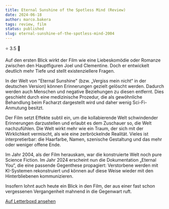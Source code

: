 ```yaml
---
title: Eternal Sunshine of the Spotless Mind (Review)
date: 2024-06-18
author: marco.bakera
tags: review, film
status: published
slug: eternal-sunshine-of-the-spotless-mind-2004
---
```


⭐ 3.5 🔄

Auf den ersten Blick wirkt der Film wie eine Liebeskomödie oder Romanze zwischen den Hauptfiguren Joel und Clementine. Doch er entwickelt deutlich mehr Tiefe und stellt existenziellere Fragen.

In der Welt von "Eternal Sunshine" (bzw. „Vergiss mein nicht“ in der deutschen Version) können Erinnerungen gezielt gelöscht werden. Dadurch werden auch Menschen und negative Beziehungen zu diesen entfernt. Dies geschieht durch eine medizinische Prozedur, die als gewöhnliche Behandlung beim Facharzt dargestellt wird und daher wenig Sci-Fi-Anmutung besitzt.

Der Film setzt Effekte subtil ein, um die kollabierende Welt schwindender Erinnerungen darzustellen und erlaubt es dem Zuschauer so, die Welt nachzufühlen. Die Welt wirkt mehr wie ein Traum, der sich mit der Wirklichkeit vermischt, als wie eine zerbröckelnde Realität. Vieles ist interpretierbar: die Haarfarbe, Namen, szenische Gestaltung und das mehr oder weniger offene Ende.

Im Jahr 2004, als der Film herauskam, war die konstruierte Welt noch pure Science Fiction. Im Jahr 2024 erscheint nun die Dokumentation „Eternal You“, die eine passende Gegenthese propagiert: Verstorbene werden mit KI-Systemen rekonstruiert und können auf diese Weise wieder mit den Hinterbliebenen kommunizieren. 

Insofern lohnt auch heute ein Blick in den Film, der aus einer fast schon vergessenen Vergangenheit mahnend in die Gegenwart ruft.

[Auf Letterboxd ansehen](https://boxd.it/6HtGPj)


